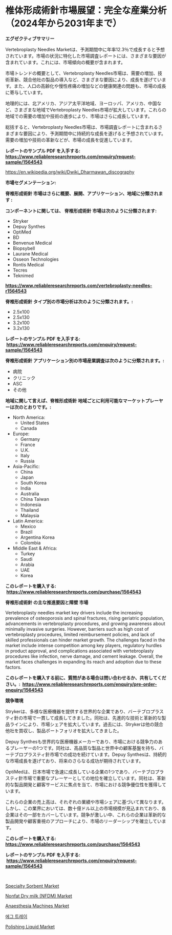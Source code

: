 <p><h1>椎体形成術針市場展望：完全な産業分析（2024年から2031年まで）</h1></p><p><strong>エグゼクティブサマリー</strong></p>
<p><p>Vertebroplasty Needles Marketは、予測期間中に年率12.3％で成長すると予想されています。市場の状況に特化した市場調査レポートには、さまざまな要因が含まれています。これには、市場傾向の概要が含まれます。</p><p>市場トレンドの概要として、Vertebroplasty Needles市場は、需要の増加、技術革新、競合他社の製品の導入など、さまざまな要因により、成長を遂げています。また、人口の高齢化や慢性疼痛の増加などの健康関連の問題も、市場の成長に寄与しています。</p><p>地理的には、北アメリカ、アジア太平洋地域、ヨーロッパ、アメリカ、中国など、さまざまな地域でVertebroplasty Needles市場が拡大しています。これらの地域での需要の増加や技術の進歩により、市場はさらに成長しています。</p><p>総括すると、Vertebroplasty Needles市場は、市場調査レポートに含まれるさまざまな要因により、予測期間中に持続的な成長を遂げると予想されています。需要の増加や技術の革新などが、市場の成長を促進しています。</p></p>
<p><strong>レポートのサンプル PDF を入手する: <a href="https://www.reliableresearchreports.com/enquiry/request-sample/1564543">https://www.reliableresearchreports.com/enquiry/request-sample/1564543</a></strong></p>
<p><a href="https://en.wikipedia.org/wiki/Dwiki_Dharmawan_discography">https://en.wikipedia.org/wiki/Dwiki_Dharmawan_discography</a></p>
<p><strong>市場セグメンテーション:</strong></p>
<p><strong> 脊椎形成術針 市場はさらに概要、展開、アプリケーション、地域に分類されます :</strong></p>
<p><strong>コンポーネントに関しては、 脊椎形成術針 市場は次のように分類されます: &nbsp;</strong></p>
<p><ul><li>Stryker</li><li>Depuy Synthes</li><li>OptiMed</li><li>BD</li><li>Benvenue Medical</li><li>Biopsybell</li><li>Laurane Medical</li><li>Osseon Technologies</li><li>Rontis Medical</li><li>Tecres</li><li>Teknimed</li></ul></p>
<p><strong><a href="https://www.reliableresearchreports.com/vertebroplasty-needles-r1564543">https://www.reliableresearchreports.com/vertebroplasty-needles-r1564543</a></strong></p>
<p><strong> 脊椎形成術針 タイプ別の市場分析は次のように分類されます。:</strong></p>
<p><ul><li>2.5x100</li><li>2.5x130</li><li>3.2x100</li><li>3.2x130</li></ul></p>
<p><strong>レポートのサンプル PDF を入手する: &nbsp;<a href="https://www.reliableresearchreports.com/enquiry/request-sample/1564543">https://www.reliableresearchreports.com/enquiry/request-sample/1564543</a></strong></p>
<p><strong> 脊椎形成術針 アプリケーション別の市場産業調査は次のように分類されます。:</strong></p>
<p><ul><li>病院</li><li>クリニック</li><li>ASC</li><li>その他</li></ul></p>
<p><strong>地域に関して言えば、脊椎形成術針 地域ごとに利用可能なマーケットプレーヤーは次のとおりです。:</strong></p>
<p><ul>
    <li>
        North America:
        <ul>
            <li>United States</li>
            <li>Canada</li>
        </ul>
    </li>
    <li>
        Europe:
        <ul>
            <li>Germany</li>
            <li>France</li>
            <li>U.K.</li>
            <li>Italy</li>
            <li>Russia</li>
        </ul>
    </li>
    <li>
        Asia-Pacific:
        <ul>
            <li>China</li>
            <li>Japan</li>
            <li>South Korea</li>
            <li>India</li>
            <li>Australia</li>
            <li>China Taiwan</li>
            <li>Indonesia</li>
            <li>Thailand</li>
            <li>Malaysia</li>
        </ul>
    </li>
    <li>
        Latin America:
        <ul>
            <li>Mexico</li>
            <li>Brazil</li>
            <li>Argentina Korea</li>
            <li>Colombia</li>
        </ul>
    </li>
    <li>
        Middle East & Africa:
        <ul>
            <li>Turkey</li>
            <li>Saudi</li>
            <li>Arabia</li>
            <li>UAE</li>
            <li>Korea</li>
        </ul>
    </li>
    </ul></p>
<p><strong>このレポートを購入する: &nbsp;<a href="https://www.reliableresearchreports.com/purchase/1564543">https://www.reliableresearchreports.com/purchase/1564543</a></strong></p>
<p><strong>脊椎形成術針 の主な推進要因と障壁 市場</strong></p>
<p><p>Vertebroplasty needles market key drivers include the increasing prevalence of osteoporosis and spinal fractures, rising geriatric population, advancements in vertebroplasty procedures, and growing awareness about minimally invasive surgeries. However, barriers such as high cost of vertebroplasty procedures, limited reimbursement policies, and lack of skilled professionals can hinder market growth. The challenges faced in the market include intense competition among key players, regulatory hurdles in product approval, and complications associated with vertebroplasty procedures like infection, nerve damage, and cement leakage. Overall, the market faces challenges in expanding its reach and adoption due to these factors.</p></p>
<p><strong>このレポートを購入する前に、質問がある場合は問い合わせるか、共有してください。:&nbsp; <a href="https://www.reliableresearchreports.com/enquiry/pre-order-enquiry/1564543">https://www.reliableresearchreports.com/enquiry/pre-order-enquiry/1564543</a></strong></p>
<p><strong>競争環境</strong></p>
<p><p>Strykerは、多様な医療機器を提供する世界的な企業であり、バーテブロプラスティ針の市場で一貫して成長してきました。同社は、先進的な技術と革新的な製品ラインにより、市場シェアを拡大しています。過去には、Strykerは他の競合他社を買収し、製品ポートフォリオを拡大してきました。</p><p>Depuy Synthesも世界的な医療機器メーカーであり、市場における競争力のあるプレーヤーの1つです。同社は、高品質な製品と世界中の顧客基盤を持ち、バーテブロプラスティ針市場での成功を続けています。Depuy Synthesは、持続的な市場成長を遂げており、将来のさらなる成功が期待されています。</p><p>OptiMedは、日本市場で急速に成長している企業の1つであり、バーテブロプラスティ針市場で重要なプレーヤーとしての地位を確立しています。同社は、革新的な製品開発と顧客サービスに焦点を当て、市場における競争優位性を獲得しています。</p><p>これらの企業の売上高は、それぞれの業績や市場シェアに基づいて異なります。しかし、この業界においては、数十億ドル以上の市場規模が見込まれており、各企業はその一部をカバーしています。競争が激しい中、これらの企業は革新的な製品開発や顧客重視のアプローチにより、市場のリーダーシップを確立しています。</p></p>
<p><strong>このレポートを購入する: &nbsp; <a href="https://www.reliableresearchreports.com/purchase/1564543">https://www.reliableresearchreports.com/purchase/1564543</a></strong></p>
<p><strong>レポートのサンプル PDF を入手する: &nbsp;<a href="https://www.reliableresearchreports.com/enquiry/request-sample/1564543">https://www.reliableresearchreports.com/enquiry/request-sample/1564543</a></strong><strong></strong></p>
<p>&nbsp;</p>
<p><p><a href="https://github.com/saplakhanom821/Market-Research-Report-List-1/blob/main/specialty-sorbent-market.md">Specialty Sorbent Market</a></p><p><a href="https://github.com/LoganChynna/Market-Research-Report-List-1/blob/main/nonfat-dry-milk-nfdm-market.md">Nonfat Dry milk (NFDM) Market</a></p><p><a href="https://issuu.com/reportprime-2/docs/anaesthesia-machines-market-size-2030.pptx">Anaesthesia Machines Market</a></p><p><a href="https://medium.com/@merlinkling2023/%EA%B8%80%EB%A1%9C%EB%B2%8C-%EA%B3%84%EB%9E%80%ED%8A%B8%EB%A0%88%EC%9D%B4-%EC%8B%9C%EC%9E%A5-%EC%A0%9C%ED%92%88-%EC%9C%A0%ED%98%95-%EC%84%B1%ED%98%95-%EC%84%AC%EC%9C%A0-%ED%94%8C%EB%9D%BC%EC%8A%A4%ED%8B%B1-%EA%B8%B0%ED%83%80-%EC%B5%9C%EC%A2%85-%EC%82%AC%EC%9A%A9%EC%9E%90-%EB%B0%8F-%EC%A7%80%EC%97%AD%EC%97%90-%EB%8C%80%ED%95%9C-%EC%A7%91%EC%A4%91-%EB%B6%84%EC%84%9D-%EB%B0%8F-%EC%98%88%EC%B8%A1-2024-2031-662bf738cedd">에그 트레이</a></p><p><a href="https://medium.com/@ashlybednar/global-polishing-liquid-market-opportunities-and-forecast-for-period-from-2024-to-2031-8448196ea92c">Polishing Liquid Market</a></p></p>